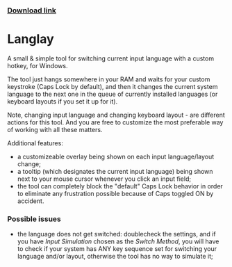 ### [Download link](https://github.com/estorski/langlay/releases/download/v1.13.1/Langlay.1.13.msi)

# Langlay
A small & simple tool for switching current input language with a custom hotkey, for Windows.

The tool just hangs somewhere in your RAM and waits for your custom keystroke (Caps Lock by default), and then it changes the current system language to the next one in the queue of currently installed languages (or keyboard layouts if you set it up for it).

Note, changing input language and changing keyboard layout - are different actions for this tool. And you are free to customize the most preferable way of working with all these matters.

Additional features:
+ a customizeable overlay being shown on each input language/layout change;
+ a tooltip (which designates the current input language) being shown next to your mouse cursor whenever you click an input field;
+ the tool can completely block the "default" Caps Lock behavior in order to eliminate any frustration possible because of Caps toggled ON by accident.
 
### Possible issues
+ the language does not get switched: doublecheck the settings, and if you have *Input Simulation* chosen as the *Switch Method*, you will have to check if your system has ANY key sequence set for switching your language and/or layout, otherwise the tool has no way to simulate it;
